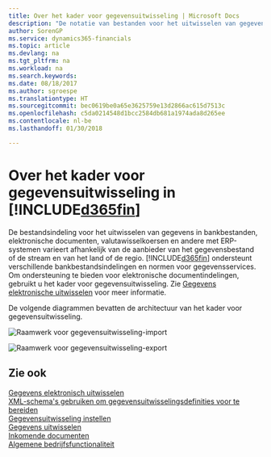 ```yaml
---
title: Over het kader voor gegevensuitwisseling | Microsoft Docs
description: "De notatie van bestanden voor het uitwisselen van gegevens in de bankbestanden, elektronische documenten, valutawisselkoersen en andere met ERP-systemen variëren afhankelijk van de aanbieder van het gegevensbestand of de stream en van het land of de regio."
author: SorenGP
ms.service: dynamics365-financials
ms.topic: article
ms.devlang: na
ms.tgt_pltfrm: na
ms.workload: na
ms.search.keywords: 
ms.date: 08/18/2017
ms.author: sgroespe
ms.translationtype: HT
ms.sourcegitcommit: bec0619be0a65e3625759e13d2866ac615d7513c
ms.openlocfilehash: c5da0214548d1bcc2584db681a1974ada8d265ee
ms.contentlocale: nl-be
ms.lasthandoff: 01/30/2018

---
```

# <a name="about-the-data-exchange-framework-in-included365finincludesd365finmdmd"></a>Over het kader voor gegevensuitwisseling in [!INCLUDE[d365fin](includes/d365fin_md.md)]
De bestandsindeling voor het uitwisselen van gegevens in bankbestanden, elektronische documenten, valutawisselkoersen en andere met ERP-systemen varieert afhankelijk van de aanbieder van het gegevensbestand of de stream en van het land of de regio. [!INCLUDE[d365fin](includes/d365fin_md.md)] ondersteunt verschillende bankbestandsindelingen en normen voor gegevensservices. Om ondersteuning te bieden voor elektronische documentindelingen, gebruikt u het kader voor gegevensuitwisseling. Zie [Gegevens elektronische uitwisselen](across-data-exchange.md) voor meer informatie.    

 De volgende diagrammen bevatten de architectuur van het kader voor gegevensuitwisseling.  

 ![Raamwerk voor gegevensuitwisseling-import](media/across-data-exchange/dataexchangeframework_import.png)  

 ![Raamwerk voor gegevensuitwisseling-export](media/across-data-exchange/dataexchangeframework_export.png)  

## <a name="see-also"></a>Zie ook  
[Gegevens elektronisch uitwisselen](across-data-exchange.md)  
[XML-schema's gebruiken om gegevensuitwisselingsdefinities voor te bereiden](across-how-to-use-xml-schemas-to-prepare-data-exchange-definitions.md)  
[Gegevensuitwisseling instellen](across-set-up-data-exchange.md)  
[Gegevens uitwisselen](across-exchange-data.md)  
[Inkomende documenten](across-income-documents.md)  
[Algemene bedrijfsfunctionaliteit](ui-across-business-areas.md)  


